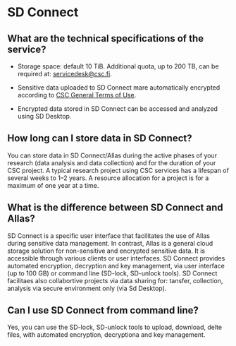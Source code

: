 # SD Connect

## What are the technical specifications of the service?

* Storage space: default 10 TiB. Additional quota, up to 200 TB, can be required at: servicedesk@csc.fi.

* Sensitive data uploaded to SD Connect mare automatically encrypted according to [CSC General Terms of Use](https://research.csc.fi/general-terms-of-use). 

* Encrypted data stored in SD Connect can be accessed and analyzed using SD Desktop.


## How long can I store data in SD Connect? 
You can store data in SD Connect/Allas during the active phases of your research (data analysis and data collection) and for the duration of your CSC project. 
A typical research project using CSC services has a lifespan of several weeks to 1–2 years. A resource allocation for a project is for a maximum of one year at a time.

## What is the difference between SD Connect and Allas?
SD Connect is a specific user interface that facilitates the use of Allas during sensitive data management. In contrast, Allas is a general cloud storage solution for non-sensitive and encrypted sensitive data. It is accessible through various clients or user interfaces. 
SD Connect provides automated encryption, decryption and key management, via user interface (up to 100 GB) or command line (SD-lock, SD-unlock tools). SD Connect facilitaes also collabortive projects via data sharing for: tansfer, collection, analysis via secure environment only (via Sd Desktop). 

## Can I use SD Connect from command line?
Yes, you can use the SD-lock, SD-unlock tools to upload, download, delte files, with automated encryption, decryptiona and key management. 
